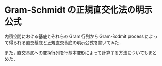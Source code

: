 # Gram-Schmidt の正規直交化法の明示公式

内積空間における基底とそれらの Gram 行列から Gram-Scdmit process によって得られる直交基底と正規直交基底の明示公式を書いてみた．

また，直交基底への変換行列を行基本変形によって計算する方法についてもまとめた．
